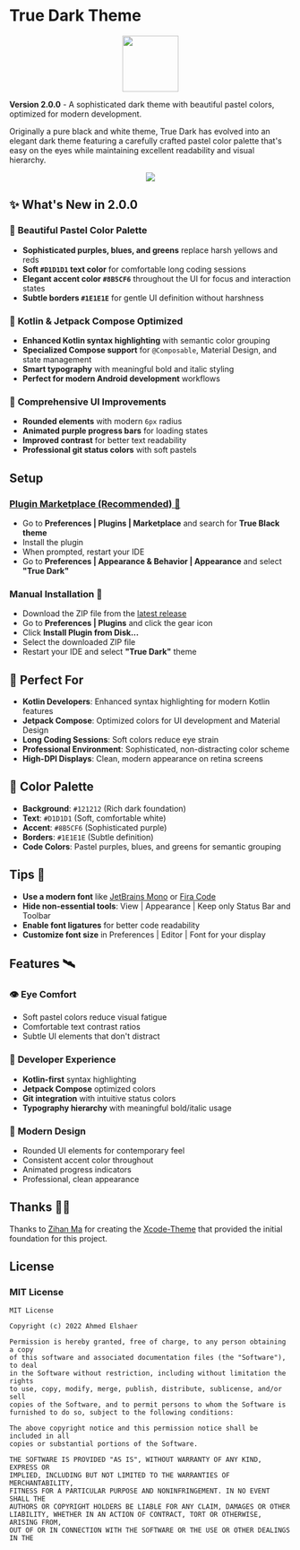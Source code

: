 # True Dark Theme

<p align="center">
  <img src="assets/logo.svg" width=100 height=100 />
</p>

**Version 2.0.0** - A sophisticated dark theme with beautiful pastel colors, optimized for modern development.

Originally a pure black and white theme, True Dark has evolved into an elegant dark theme featuring a carefully crafted pastel color palette that's easy on the eyes while maintaining excellent readability and visual hierarchy.

<p align="center">
  <img src="assets/screenshot.png"/>
</p>

## ✨ **What's New in 2.0.0**

### 🎨 **Beautiful Pastel Color Palette**
- **Sophisticated purples, blues, and greens** replace harsh yellows and reds
- **Soft `#D1D1D1` text color** for comfortable long coding sessions
- **Elegant accent color `#8B5CF6`** throughout the UI for focus and interaction states
- **Subtle borders `#1E1E1E`** for gentle UI definition without harshness

### 🎯 **Kotlin & Jetpack Compose Optimized**
- **Enhanced Kotlin syntax highlighting** with semantic color grouping
- **Specialized Compose support** for `@Composable`, Material Design, and state management
- **Smart typography** with meaningful bold and italic styling
- **Perfect for modern Android development** workflows

### 💜 **Comprehensive UI Improvements**
- **Rounded elements** with modern `6px` radius
- **Animated purple progress bars** for loading states
- **Improved contrast** for better text readability
- **Professional git status colors** with soft pastels

## Setup

### [Plugin Marketplace (Recommended) 🛒](https://plugins.jetbrains.com/plugin/19348-true-black)

- Go to **Preferences | Plugins | Marketplace** and search for **True Black theme**
- Install the plugin
- When prompted, restart your IDE
- Go to **Preferences | Appearance & Behavior | Appearance** and select **"True Dark"**

### Manual Installation 🔨

- Download the ZIP file from the [latest release](https://github.com/ahmed3elshaer/Intelij-True-Black/releases/latest)
- Go to **Preferences | Plugins** and click the gear icon
- Click **Install Plugin from Disk...**
- Select the downloaded ZIP file
- Restart your IDE and select **"True Dark"** theme

## 🌟 **Perfect For**

- **Kotlin Developers**: Enhanced syntax highlighting for modern Kotlin features
- **Jetpack Compose**: Optimized colors for UI development and Material Design
- **Long Coding Sessions**: Soft colors reduce eye strain
- **Professional Environment**: Sophisticated, non-distracting color scheme
- **High-DPI Displays**: Clean, modern appearance on retina screens

## 🎨 **Color Palette**

- **Background**: `#121212` (Rich dark foundation)
- **Text**: `#D1D1D1` (Soft, comfortable white)
- **Accent**: `#8B5CF6` (Sophisticated purple)
- **Borders**: `#1E1E1E` (Subtle definition)
- **Code Colors**: Pastel purples, blues, and greens for semantic grouping

## Tips 🌟

- **Use a modern font** like [JetBrains Mono](https://www.jetbrains.com/lp/mono/) or [Fira Code](https://github.com/tonsky/FiraCode)
- **Hide non-essential tools**: View | Appearance | Keep only Status Bar and Toolbar
- **Enable font ligatures** for better code readability
- **Customize font size** in Preferences | Editor | Font for your display

## Features 🛰️

### 👁️ **Eye Comfort**
- Soft pastel colors reduce visual fatigue
- Comfortable text contrast ratios
- Subtle UI elements that don't distract

### 🔧 **Developer Experience**
- **Kotlin-first** syntax highlighting
- **Jetpack Compose** optimized colors
- **Git integration** with intuitive status colors
- **Typography hierarchy** with meaningful bold/italic usage

### 🎨 **Modern Design**
- Rounded UI elements for contemporary feel
- Consistent accent color throughout
- Animated progress indicators
- Professional, clean appearance

## Thanks 🙏🏻

Thanks to [Zihan Ma](https://github.com/WhiteVermouth) for creating the [Xcode-Theme](https://github.com/WhiteVermouth/XcodeTheme) that provided the initial foundation for this project.

## License
### MIT License
```aidl
MIT License

Copyright (c) 2022 Ahmed Elshaer

Permission is hereby granted, free of charge, to any person obtaining a copy
of this software and associated documentation files (the "Software"), to deal
in the Software without restriction, including without limitation the rights
to use, copy, modify, merge, publish, distribute, sublicense, and/or sell
copies of the Software, and to permit persons to whom the Software is
furnished to do so, subject to the following conditions:

The above copyright notice and this permission notice shall be included in all
copies or substantial portions of the Software.

THE SOFTWARE IS PROVIDED "AS IS", WITHOUT WARRANTY OF ANY KIND, EXPRESS OR
IMPLIED, INCLUDING BUT NOT LIMITED TO THE WARRANTIES OF MERCHANTABILITY,
FITNESS FOR A PARTICULAR PURPOSE AND NONINFRINGEMENT. IN NO EVENT SHALL THE
AUTHORS OR COPYRIGHT HOLDERS BE LIABLE FOR ANY CLAIM, DAMAGES OR OTHER
LIABILITY, WHETHER IN AN ACTION OF CONTRACT, TORT OR OTHERWISE, ARISING FROM,
OUT OF OR IN CONNECTION WITH THE SOFTWARE OR THE USE OR OTHER DEALINGS IN THE
```
